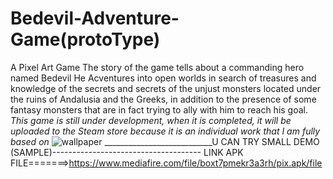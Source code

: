 # Bedevil-Adventure-Game(protoType)
A Pixel Art Game 
The story of the game tells about a commanding hero named Bedevil 
He Acventures into open worlds in search of treasures and knowledge of the secrets and secrets of the unjust monsters 
located under the ruins of Andalusia and the Greeks, in addition to the presence of some fantasy monsters
that are in fact trying to ally with him to reach his goal. 
*This game is still under development, when it is completed, it will be uploaded to the Steam store because it is an individual work that I am fully based on*
![wallpaper](https://user-images.githubusercontent.com/78232723/161460532-cb1aee62-1a1c-4366-aed8-06b3f59b0c81.png)
___________________________U CAN TRY SMALL DEMO (SAMPLE)-------------------------------------
LINK APK FILE=======>https://www.mediafire.com/file/boxt7pmekr3a3rh/pix.apk/file
